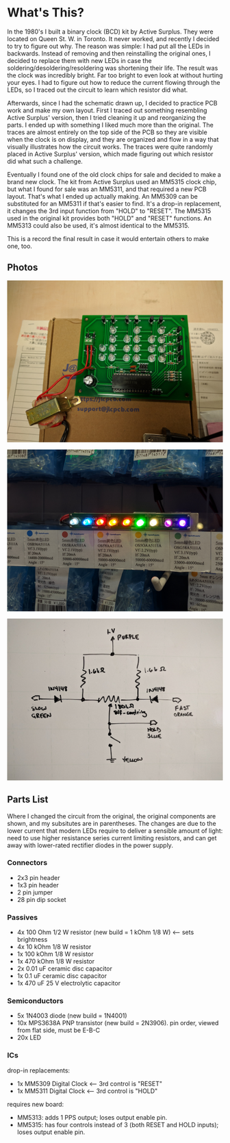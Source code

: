 # What's This?

In the 1980's I built a binary clock (BCD) kit by Active Surplus.  They were located on Queen St. W. in Toronto.  It never worked, and recently I decided to try to figure out why.  The reason was simple:  I had put all the LEDs in backwards.  Instead of removing and then reinstalling the original ones, I decided to replace them with new LEDs in case the soldering/desoldering/resoldering was shortening their life.  The result was the clock was incredibly bright.  Far too bright to even look at without hurting your eyes.  I had to figure out how to reduce the current flowing through the LEDs, so I traced out the circuit to learn which resistor did what.

Afterwards, since I had the schematic drawn up, I decided to practice PCB work and make my own layout.  First I traced out something resembling Active Surplus' version, then I tried cleaning it up and reorganizing the parts.  I ended up with something I liked much more than the original.  The traces are almost entirely on the top side of the PCB so they are visible when the clock is on display, and they are organized and flow in a way that visually illustrates how the circuit works.  The traces were quite randomly placed in Active Surplus' version, which made figuring out which resistor did what such a challenge.

Eventually I found one of the old clock chips for sale and decided to make a brand new clock.  The kit from Active Surplus used an MM5315 clock chip, but what I found for sale was an MM5311, and that required a new PCB layout.  That's what I ended up actually making.  An MM5309 can be substituted for an MM5311 if that's easier to find.  It's a drop-in replacement, it changes the 3rd input function from "HOLD" to "RESET".  The MM5315 used in the original kit provides both "HOLD" and "RESET" functions.  An MM5313 could also be used, it's almost identical to the MM5315.

This is a record the final result in case it would entertain others to make one, too.

## Photos

![All Done](IMG_20181022_185056.jpg)

![Some Colour Choices](IMG_20180915_163829.jpg)

![Joystick Control](analogue_control/control.jpg)

## Parts List

Where I changed the circuit from the original, the original components are shown, and my subsitutes are in parentheses.  The changes are due to the lower current that modern LEDs require to deliver a sensible amount of light:  need to use higher resistance series current limiting resistors, and can get away with lower-rated rectifier diodes in the power supply.

### Connectors

- 2x3 pin header
- 1x3 pin header
- 2 pin jumper
- 28 pin dip socket

### Passives

- 4x 100 Ohm 1/2 W resistor (new build = 1 kOhm 1/8 W)	<-- sets brightness
- 4x 10 kOhm 1/8 W resistor
- 1x 100 kOhm 1/8 W resistor
- 1x 470 kOhm 1/8 W resistor
- 2x 0.01 uF ceramic disc capacitor
- 1x 0.1 uF ceramic disc capacitor
- 1x 470 uF 25 V electrolytic capacitor

### Semiconductors

- 5x 1N4003 diode (new build = 1N4001)
- 10x MPS3638A PNP transistor (new build = 2N3906).  pin order, viewed from flat side, must be E-B-C
- 20x LED

### ICs

drop-in replacements:
- 1x MM5309 Digital Clock		<-- 3rd control is "RESET"
- 1x MM5311 Digital Clock		<-- 3rd control is "HOLD"

requires new board:
- MM5313:  adds 1 PPS output;  loses output enable pin.
- MM5315:  has four controls instead of 3 (both RESET and HOLD inputs);  loses
output enable pin.
